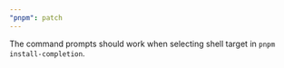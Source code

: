 ```yaml
---
"pnpm": patch
---
```


The command prompts should work when selecting shell target in `pnpm install-completion`.
